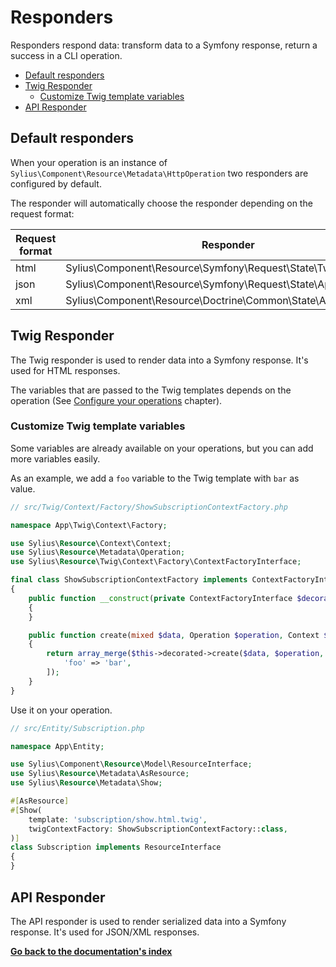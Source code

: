 # Responders

Responders respond data: transform data to a Symfony response, return a success in a CLI operation.

<!-- TOC -->
* [Default responders](#default-responders)
* [Twig Responder](#twig-responder)
  * [Customize Twig template variables](#customize-twig-template-variables)
* [API Responder](#api-responder)
<!-- TOC -->

## Default responders

When your operation is an instance of `Sylius\Component\Resource\Metadata\HttpOperation` two responders are configured by default.

The responder will automatically choose the responder depending on the request format:

| Request format | Responder                                                     |
|----------------|---------------------------------------------------------------|
| html           | Sylius\Component\Resource\Symfony\Request\State\TwigResponder |
| json           | Sylius\Component\Resource\Symfony\Request\State\ApiResponder  |
| xml            | Sylius\Component\Resource\Doctrine\Common\State\ApiResponder  |


## Twig Responder

The Twig responder is used to render data into a Symfony response.
It's used for HTML responses.

The variables that are passed to the Twig templates depends on the operation (See [Configure your operations](configure_your_operations.md) chapter).

### Customize Twig template variables

Some variables are already available on your operations, but you can add more variables easily.

As an example, we add a `foo` variable to the Twig template with `bar` as value.

```php
// src/Twig/Context/Factory/ShowSubscriptionContextFactory.php

namespace App\Twig\Context\Factory;

use Sylius\Resource\Context\Context;
use Sylius\Resource\Metadata\Operation;
use Sylius\Resource\Twig\Context\Factory\ContextFactoryInterface;

final class ShowSubscriptionContextFactory implements ContextFactoryInterface
{
    public function __construct(private ContextFactoryInterface $decorated)
    {
    }

    public function create(mixed $data, Operation $operation, Context $context): array
    {
        return array_merge($this->decorated->create($data, $operation, $context), [
            'foo' => 'bar',
        ]);
    }
}
```

Use it on your operation.

```php
// src/Entity/Subscription.php

namespace App\Entity;

use Sylius\Component\Resource\Model\ResourceInterface;
use Sylius\Resource\Metadata\AsResource;
use Sylius\Resource\Metadata\Show;

#[AsResource]
#[Show(
    template: 'subscription/show.html.twig',
    twigContextFactory: ShowSubscriptionContextFactory::class,
)]
class Subscription implements ResourceInterface
{
}
```

## API Responder

The API responder is used to render serialized data into a Symfony response.
It's used for JSON/XML responses.

**[Go back to the documentation's index](index.md)**

